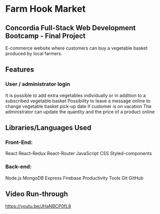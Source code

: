 # Farm Hook Market

## Concordia Full-Stack Web Development Bootcamp - Final Project

E-commerce website where customers can buy a vegetable basket produced by local farmers.

## Features

### User / administrator login

It is possible to add extra vegetables individually or in addition to a subscribed vegetable basket
Possibility to leave a message online to change vegetable basket pick-up date if customer is on vacation
The administrator can update the quantity and the price of a product online

## Libraries/Languages Used

### Front-End:

React
React-Redux
React-Router
JavaScript
CSS
Styled-components

### Back-end:

Node.js
MongoDB
Express
Firebase
Productivity Tools
Git
GitHub

## Video Run-through

https://youtu.be/JHaNBCP0fL8
